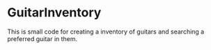 # GuitarInventory
This is small code for creating a inventory of guitars and searching a preferred guitar in them.
